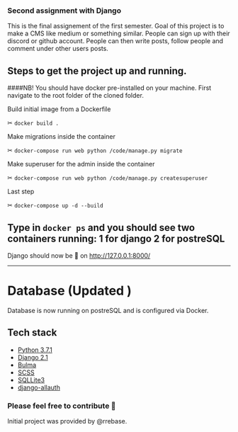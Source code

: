 ### Second assignment with Django
This is the final assignement of the first semester. Goal of
this project is to make a CMS like medium or something similar.
People can sign up with their discord or github account.
People can then write posts, follow people and comment under other users posts.

## Steps to get the project up and running.
####NB! You should have docker pre-installed on your machine.
First navigate to the root folder of the cloned folder.

Build initial image from a Dockerfile

✂ `docker build .`

Make migrations inside the container

✂ `docker-compose run web python /code/manage.py migrate`

Make superuser for the admin inside the container

✂ `docker-compose run web python /code/manage.py createsuperuser`

Last step

✂ `docker-compose up -d --build`

Type in `docker ps` and you should see two containers running:
    1 for django
    2 for postreSQL
---

Django should now be 🏃 on  http://127.0.0.1:8000/

---
# Database (Updated )
Database is now running on postreSQL and is configured via Docker.

## Tech stack
* [Python 3.7.1](https://www.python.org/)
* [Django 2.1](https://www.djangoproject.com/)
* [Bulma](https://bulma.io/)
* [SCSS](https://sass-lang.com/)
* [SQLLite3](https://www.sqlite.org/index.html)
* [django-allauth](https://github.com/pennersr/django-allauth)

### Please feel free to contribute 🙏

Initial project was provided by @rrebase.